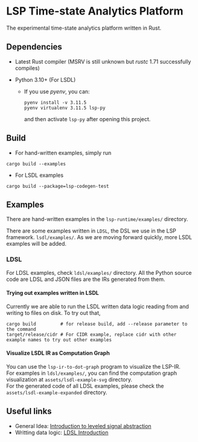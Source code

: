 # LSP Time-state Analytics Platform

The experimental time-state analytics platform written in Rust.

## Dependencies

- Latest Rust compiler (MSRV is still unknown but _rustc_ 1.71 successfully compiles)

- Python 3.10+ (For LSDL)
  - If you use _pyenv_, you can:

    ```shell
    pyenv install -v 3.11.5
    pyenv virtualenv 3.11.5 lsp-py
    ```

    and then activate `lsp-py` after opening this project.

## Build

- For hand-written examples, simply run
  
```shell
cargo build --examples
```

- For LSDL examples

```shell
cargo build --package=lsp-codegen-test
```

## Examples

There are hand-written examples in the `lsp-runtime/examples/` directory.

There are some examples written in `LDSL`, the DSL we use in the LSP framework. `lsdl/examples/`. As we are moving forward quickly, more LSDL examples will be added.

### LDSL

For LDSL examples, check `ldsl/examples/` directory. All the Python source code are LDSL and JSON files are the IRs generated from them.

#### Trying out examples written in LSDL

Currently we are able to run the LSDL written data logic reading from and writing to files on disk. 
To try out that,

```shell
cargo build         # for release build, add --release parameter to the command
target/release/cidr # For CIDR example, replace cidr with other example names to try out other examples
```

#### Visualize LSDL IR as Computation Graph

You can use the `lsp-ir-to-dot-graph` program to visualize the LSP-IR. \
For examples in `ldsl/examples/`, you can find the computation graph visualization at `assets/lsdl-example-svg` directory. \
For the generated code of all LDSL examples, please check the `assets/lsdl-example-expanded` directory.

## Useful links

- General Idea: [Introduction to leveled signal abstraction](https://conviva.atlassian.net/wiki/spaces/~712020f765b3b30d0e446096dbfeb73b527a21/pages/1879934386/LSP+High+Level+Design)
- Writting data logic: [LDSL Introduction](https://conviva.atlassian.net/wiki/spaces/~712020f765b3b30d0e446096dbfeb73b527a21/pages/1903166610/The+LSDL+Specification)
